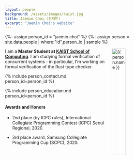 ```yaml
---
layout: people
background: /assets/images/kaist.jpg
title: Jaemin Choi (최재민)
excerpt: "Jaemin Choi's website"
---
```


{%- assign person_id = "jaemin.choi" %}
{%- assign person = site.data.people | where:"id",person_id | sample %}

<img align="right" style="width: 30%; padding-left: 3%;" src="{{ site.baseurl }}/assets/images/people/jaemin.choi.jpg" alt="{{ person.name }}">

I am a **Master Student at [KAIST School of Computing](https://cs.kaist.ac.kr/)**. I am studying formal verification of concurrent systems - in particular, I'm working on formal verification of the Rust type checker.

{% include person_contact.md person_id=person_id %}


{% include person_education.md person_id=person_id %}


#### Awards and Honors

- 2nd place (by ICPC rules), International Collegiate Programming Contest (ICPC) Seoul Regional, 2020.

- 3rd place award, Samsung Collegiate Programming Cup (SCPC), 2020.
